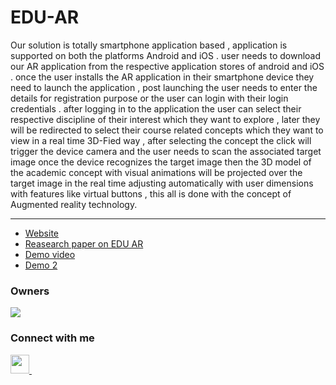 # EDU-AR

Our solution is totally smartphone application based , application is supported on both the platforms Android and iOS . user  needs to download our AR application from the respective application stores of android and iOS . once the user installs the AR application in their smartphone device they need to launch the application , post launching the user needs to enter the details for registration purpose or the user can login with their login credentials . after logging in to the application the user can select their respective discipline of their interest which they want to explore , later they will be redirected to select their course related concepts which they want to view in a real time 3D-Fied way , after selecting the concept the click will trigger the device camera and the user needs to scan the associated target image once the device recognizes the target image then the 3D model of the academic concept with visual animations will be projected over the target image in the real time adjusting automatically with user dimensions with features like virtual buttons , this all is done with the concept of Augmented reality technology.

***
- [Website](https://ltiwdh2uolaziajfbguzaq-on.drv.tw/edu%20/edu%20web/courses/)<br />
- [Reasearch paper on EDU AR](https://www.ijert.org/edu-ar-integrating-and-optimizing-education-with-augmented-reality)<br />
- [Demo video](https://youtu.be/M0Uy-aru8xg) <br />
- [Demo 2](https://www.youtube.com/watch?v=kjdlIhjO-20)<br />


### Owners
<a href="https://github.com/HeyAnirudh/EDU-AR/graphs/contributors">
  <img src="https://contrib.rocks/image?repo=HeyAnirudh/EDU-AR" />
</a>

### Connect with me
  
  <a href="https://www.linkedin.com/in/heyanirudh">
    <img width="30px" src="https://www.vectorlogo.zone/logos/linkedin/linkedin-icon.svg" />
  </a>&ensp;
  
